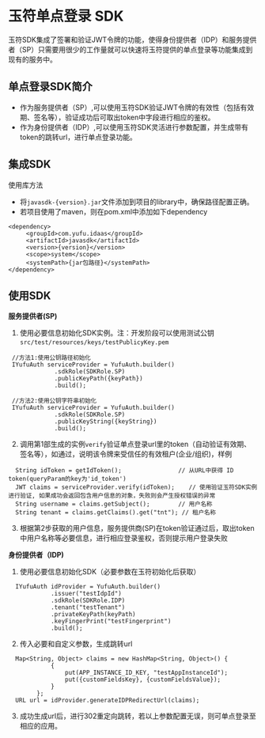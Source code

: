 玉符单点登录 SDK
======
玉符SDK集成了签署和验证JWT令牌的功能，使得身份提供者（IDP）和服务提供者（SP）只需要用很少的工作量就可以快速将玉符提供的单点登录等功能集成到现有的服务中。

## 单点登录SDK简介

* 作为服务提供者（SP）,可以使用玉符SDK验证JWT令牌的有效性（包括有效期、签名等），验证成功后可取出token中字段进行相应的鉴权。
* 作为身份提供者（IDP）,可以使用玉符SDK灵活进行参数配置，并生成带有token的跳转url，进行单点登录功能。


## 集成SDK
使用库方法
  * 将`javasdk-{version}.jar`文件添加到项目的library中，确保路径配置正确。
  * 若项目使用了maven，则在pom.xml中添加如下dependency
  ```
  <dependency>
       <groupId>com.yufu.idaas</groupId>
       <artifactId>javasdk</artifactId>
       <version>{version}</version>
       <scope>system</scope>
       <systemPath>{jar包路径}</systemPath>
  </dependency>
  ```

## 使用SDK
**服务提供者(SP)**
1. 使用必要信息初始化SDK实例。注：开发阶段可以使用测试公钥`src/test/resources/keys/testPublicyKey.pem`
```
 //方法1:使用公钥路径初始化
 IYufuAuth serviceProvider = YufuAuth.builder()
             .sdkRole(SDKRole.SP)
             .publicKeyPath({keyPath})
             .build();
             
 //方法2:使用公钥字符串初始化
 IYufuAuth serviceProvider = YufuAuth.builder()
             .sdkRole(SDKRole.SP)
             .publicKeyString({keyString})
             .build();
```

2. 调用第1部生成的实例`verify`验证单点登录url里的token（自动验证有效期、签名等），如通过，说明该令牌来受信任的有效租户(企业/组织)，样例
```
  String idToken = getIdToken();                // 从URL中获得 ID token(queryParam的key为'id_token')
  JWT claims = serviceProvider.verify(idToken);    // 使用验证玉符SDK实例进行验证, 如果成功会返回包含用户信息的对象，失败则会产生授权错误的异常
  String username = claims.getSubject();        // 用户名称
  String tenant = claims.getClaims().get("tnt"); // 租户名称
```

3. 根据第2步获取的用户信息，服务提供商(SP)在token验证通过后，取出token中用户名称等必要信息，进行相应登录鉴权，否则提示用户登录失败

**身份提供者（IDP)**
1. 使用必要信息初始化SDK（必要参数在玉符初始化后获取）
```
  IYufuAuth idProvider = YufuAuth.builder()
            .issuer("testIdpId")
            .sdkRole(SDKRole.IDP)
            .tenant("testTenant")
            .privateKeyPath(keyPath)
            .keyFingerPrint("testFingerprint")
            .build();
```
2. 传入必要和自定义参数，生成跳转url
```
  Map<String, Object> claims = new HashMap<String, Object>() {
            {
                put(APP_INSTANCE_ID_KEY, "testAppInstanceId");
                put({customFieldsKey}, {customFieldsValue});
            }
        };
  URL url = idProvider.generateIDPRedirectUrl(claims);
```
3. 成功生成url后，进行302重定向跳转，若以上参数配置无误，则可单点登录至相应的应用。
 
